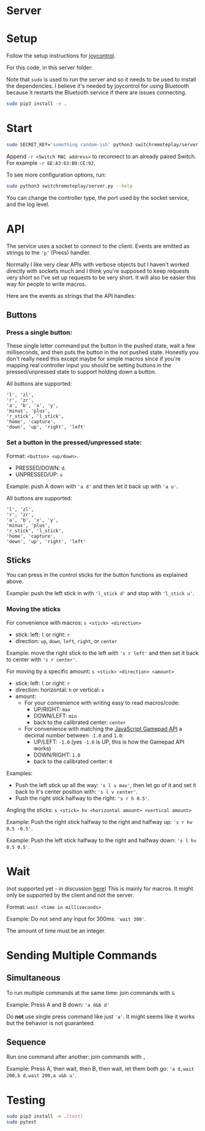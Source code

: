 # Server

# Setup
Follow the setup instructions for [joycontrol][joycontrol].

For this code, in this server folder:

Note that `sudo` is used to run the server and so it needs to be used to install the dependencies.
I believe it's needed by joycontrol for using Bluetooth because it restarts the Bluetooth service if there are issues connecting.
```bash
sudo pip3 install -e .
```

# Start
```bash
sudo SECRET_KEY='something random-ish' python3 switchremoteplay/server.py
```
Append `-r <Switch MAC address>` to reconnect to an already paired Switch. For example `-r 6E:A3:63:B9:CE:92`.

To see more configuration options, run:
```bash
sudo python3 switchremoteplay/server.py --help
```

You can change the controller type, the port used by the socket service, and the log level.

# API
The service uses a socket to connect to the client.
Events are emitted as strings to the `'p'` (Press) handler.

Normally I like very clear APIs with verbose objects but I haven't worked directly with sockets much and I think you're supposed to keep requests very short so I've set up requests to be very short.
It will also be easier this way for people to write macros.

Here are the events as strings that the API handles: 
## Buttons
### Press a single button:
These single letter command put the button in the pushed state, wait a few milliseconds, and then puts the button in the not pushed state.
Honestly you don't really need this except maybe for simple macros since if you're mapping real controller input you should be setting buttons in the pressed/unpressed state to support holding down a button.

All buttons are supported:
```
'l', 'zl',
'r', 'zr',
'a', 'b', 'x', 'y',
'minus', 'plus',
'r_stick', 'l_stick',
'home', 'capture',
'down', 'up', 'right', 'left'
```

### Set a button in the pressed/unpressed state:
Format: `<button> <up/down>`.
* PRESSED/DOWN: `d`.
* UNPRESSED/UP: `u`

Example: push A down with `'a d'` and then let it back up with `'a u'`.

All buttons are supported:
```
'l', 'zl',
'r', 'zr',
'a', 'b', 'x', 'y',
'minus', 'plus',
'r_stick', 'l_stick',
'home', 'capture',
'down', 'up', 'right', 'left'
```

## Sticks
You can press in the control sticks for the button functions as explained above.

Example: push the left stick in with `'l_stick d'` and stop with `'l_stick u'`.

### Moving the sticks
For convenience with macros: `s <stick> <direction>`
* stick: left: `l` or right: `r`
* direction: `up`, `down`, `left`, `right`, or `center`

Example: move the right stick to the left with `'s r left'` and then set it back to center with `'s r center'`. 

For moving by a specific amount: `s <stick> <direction> <amount>`
* stick: left: `l` or right: `r`
* direction: horizontal: `h` or vertical: `v`
* amount:
  * For your convenience with writing easy to read macros/code:
    * UP/RIGHT: `max`
    * DOWN/LEFT: `min`
    * back to the calibrated center: `center`
  * For convenience with matching the [JavaScript Gamepad API](https://developer.mozilla.org/en-US/docs/Web/API/Gamepad_API/)
a decimal number between `-1.0` and `1.0`:
    * UP/LEFT: `-1.0` (yes `-1.0` is UP, this is how the Gamepad API works)
    * DOWN/RIGHT: `1.0`
    * back to the calibrated center: `0` 

Examples:
* Push the left stick up all the way: `'s l v max'`, then let go of it and set it back to it's center position with: `'s l v center'`.
* Push the right stick halfway to the right: `'s r h 0.5'`.

Angling the sticks: `s <stick> hv <horizontal amount> <vertical amount>`

Example: Push the right stick halfway to the right and halfway up: `'s r hv 0.5 -0.5'`.

Example: Push the left stick halfway to the right and halfway down: `'s l hv 0.5 0.5'`.

# Wait
(not supported yet - in discussion [here](https://github.com/juharris/switch-remoteplay/issues/8))
This is mainly for macros. It might only be supported by the client and not the server.

Format: `wait <time in milliseconds>`

Example: Do not send any input for 300ms: `'wait 300'`.

The amount of time must be an integer.

# Sending Multiple Commands

## Simultaneous
To run multiple commands at the same time: join commands with `&`

Example: Press A and B down: `'a d&b d'`

Do **not** use single press command like just `'a'`. 
It might seems like it works but the behavior is not guaranteed.

## Sequence
Run one command after another: join commands with `,`

Example: Press A, then wait, then B, then wait, let them both go: `'a d,wait 200,b d,wait 200,a u&b u'`.

# Testing
```bash
sudo pip3 install -e .[test]
sudo pytest
```

[joycontrol]: https://github.com/mart1nro/joycontrol
